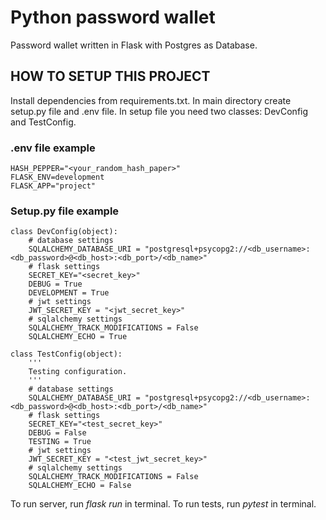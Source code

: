# Python password wallet
Password wallet written in Flask with Postgres as Database.

## HOW TO SETUP THIS PROJECT
Install dependencies from requirements.txt.
In main directory create setup.py file and .env file.
In setup file you need two classes: DevConfig and TestConfig.

### .env file example
```
HASH_PEPPER="<your_random_hash_paper>"
FLASK_ENV=development
FLASK_APP="project"
```
### Setup.py file example
```
class DevConfig(object):
    # database settings
    SQLALCHEMY_DATABASE_URI = "postgresql+psycopg2://<db_username>:<db_password>@<db_host>:<db_port>/<db_name>"
    # flask settings
    SECRET_KEY="<secret_key>"
    DEBUG = True
    DEVELOPMENT = True
    # jwt settings
    JWT_SECRET_KEY = "<jwt_secret_key>"
    # sqlalchemy settings
    SQLALCHEMY_TRACK_MODIFICATIONS = False
    SQLALCHEMY_ECHO = True

class TestConfig(object):
    '''
    Testing configuration.
    '''
    # database settings
    SQLALCHEMY_DATABASE_URI = "postgresql+psycopg2://<db_username>:<db_password>@<db_host>:<db_port>/<db_name>"
    # flask settings
    SECRET_KEY="<test_secret_key>"
    DEBUG = False
    TESTING = True
    # jwt settings
    JWT_SECRET_KEY = "<test_jwt_secret_key>"
    # sqlalchemy settings
    SQLALCHEMY_TRACK_MODIFICATIONS = False
    SQLALCHEMY_ECHO = False
```

To run server, run *flask run* in terminal.
To run tests, run *pytest* in terminal.
